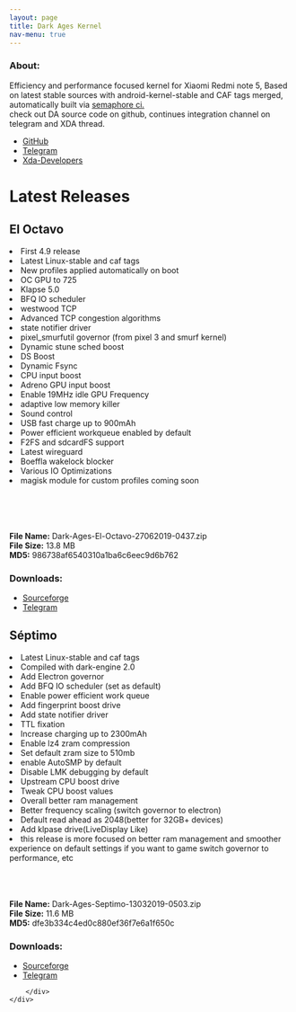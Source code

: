 ```yaml
---
layout: page
title: Dark Ages Kernel
nav-menu: true
---
```


<div id="main" class="alt">
    <div class="inner">
    <h3>About:</h3>
    <p> Efficiency and performance focused kernel for Xiaomi Redmi note 5, Based on latest stable sources with android-kernel-stable and CAF tags merged, automatically built via <a href="https://semaphoreci.com/blacksuan19/android_kernel_dark_ages/" target="_blank">semaphore ci.</a> <br> check out DA source code on github, continues integration channel on telegram and XDA thread. </p>
    <ul class="icons">
        <li>
            <a href="https://github.com/Blacksuan19/android_kernel_dark_ages/" class="icon alt fa-github" target="_blank">
            <span class="label">GitHub</span>
            </a>
        </li>
        <li>
            <a href="https://t.me/da_ci" class="icon alt fa-telegram" target="_blank">
            <span class="label">Telegram</span>
            </a>
        </li>
        <li>
            <a href="https://bit.ly/2OqW75w" class="icon alt fa-forumbee" target="_blank">
            <span class="label">Xda-Developers</span>
            </a>
        </li>
    </ul>
    <h1>Latest Releases</h1>
    <div class="row 200%">
        <div class="6u 12u$(medium)">
            <h2>El Octavo</h2>
            <li> First 4.9 release</li>
            <li> Latest Linux-stable and caf tags </li>
            <li> New profiles applied automatically on boot </li>
            <li> OC GPU to 725 </li>
            <li> Klapse 5.0 </li>
            <li> BFQ IO scheduler </li>
            <li> westwood TCP </li>
            <li> Advanced TCP congestion algorithms </li>
            <li> state notifier driver </li>
            <li> pixel_smurfutil governor (from pixel 3 and smurf kernel) </li>
            <li> Dynamic stune sched boost </li>
            <li> DS Boost </li>
            <li> Dynamic Fsync </li>
            <li> CPU input boost </li>
            <li> Adreno GPU input boost </li>
            <li> Enable 19MHz idle GPU Frequency </li>
            <li> adaptive low memory killer </li>
            <li> Sound control </li>
            <li> USB fast charge up to 900mAh </li>
            <li> Power efficient workqueue enabled by default </li>
            <li> F2FS and sdcardFS support </li>
            <li> Latest wireguard </li>
            <li> Boeffla wakelock blocker </li>
            <li> Various IO Optimizations </li>
            <li> magisk module for custom profiles coming soon </li><br>
        </div>
        <div class="6u$ 12u$(medium)">
            <br><br><br>
            <p><strong>File Name:</strong> Dark-Ages-El-Octavo-27062019-0437.zip<br>
            <strong>File Size:</strong> 13.8 MB<br>
            <strong>MD5:</strong> 986738af6540310a1ba6c6eec9d6b762</p>
            <h3>Downloads:</h3>
            <ul class="actions">
                <li><a target="_blank" href="https://sourceforge.net/projects/dark-ages/files/Treble/Dark-Ages-El-Octavo-27062019-0437.zip/download" class="button special">Sourceforge</a></li>
                <li><a target="_blank"  href="https://t.me/da_ci/1921" class="button special">Telegram</a></li>
            </ul>
        </div>
    </div>
    <div class="row 200%">
        <div class="6u 12u$(medium)">
            <h2>Séptimo</h2>
            <li> Latest Linux-stable and caf tags </li>
            <li> Compiled with dark-engine 2.0 </li>
            <li> Add Electron governor </li>
            <li> Add BFQ IO scheduler (set as default) </li>
            <li> Enable power efficient work queue </li>
            <li> Add fingerprint boost drive </li>
            <li> Add state notifier driver </li>
            <li> TTL fixation</li>
            <li> Increase charging up to 2300mAh </li>
            <li> Enable lz4 zram compression </li>
            <li> Set default zram size to 510mb </li>
            <li> enable AutoSMP by default </li>
            <li> Disable LMK debugging by default </li>
            <li> Upstream CPU boost drive </li>
            <li> Tweak CPU boost values </li>
            <li> Overall better ram management </li>
            <li> Better frequency scaling (switch governor to electron) </li>
            <li> Default read ahead as 2048(better for 32GB+ devices) </li>
            <li> Add klpase drive(LiveDisplay Like) </li>
            <li> this release is more focused on better ram management and smoother experience on default settings if you want to game switch governor to performance, etc </li>
        </div>
        <div class="6u$ 12u$(medium)">
            <br><br><br>
            <p><strong>File Name:</strong> Dark-Ages-Septimo-13032019-0503.zip<br>
            <strong>File Size:</strong> 11.6 MB<br>
            <strong>MD5:</strong> dfe3b334c4ed0c880ef36f7e6a1f650c</p>
            <h3>Downloads:</h3>
            <ul class="actions">
                <li><a target="_blank" href="https://sourceforge.net/projects/dark-ages/files/Treble/Dark-Ages-Septimo-13032019-0503.zip/download" class="button special">Sourceforge</a></li>
                <li><a target="_blank" href="https://t.me/da_ci/1757" class="button special">Telegram</a></li>
            </ul>

        </div>
    </div>

</div>

</div>
